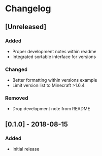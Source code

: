 # Changelog

## [Unreleased]

### Added

* Proper development notes within readme
* Integrated sortable interface for versions

### Changed

* Better formatting within versions example
* Limit version list to Minecraft >1.6.4

### Removed

* Drop development note from README


## [0.1.0] - 2018-08-15

### Added

* Initial release
